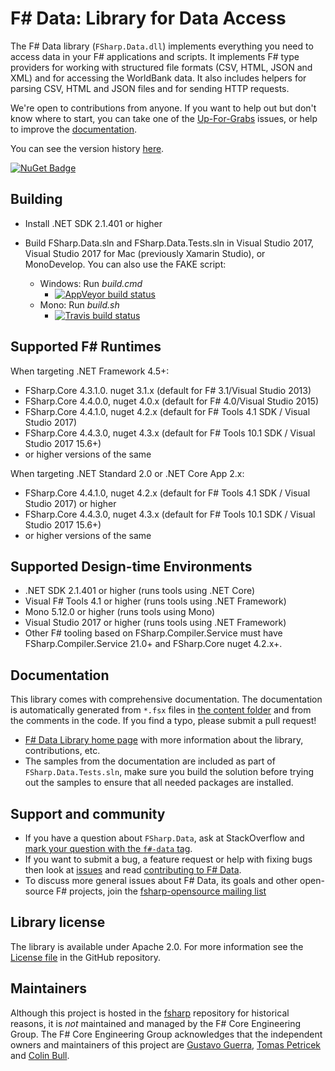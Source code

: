 # F# Data: Library for Data Access

The F# Data library (`FSharp.Data.dll`) implements everything you need to access data in your F# applications 
and scripts. It implements F# type providers for working with structured file formats (CSV, HTML, JSON and XML) and 
for accessing the WorldBank data. It also includes helpers for parsing CSV, HTML and JSON files and for sending HTTP requests.

We're open to contributions from anyone. If you want to help out but don't know where to start, you can take one of the [Up-For-Grabs](https://github.com/fsharp/FSharp.Data/labels/up-for-grabs) issues, or help to improve the [documentation][3].

You can see the version history [here](RELEASE_NOTES.md).

[![NuGet Badge](http://img.shields.io/nuget/v/FSharp.Data.svg?style=flat)](https://www.nuget.org/packages/FSharp.Data)

## Building

- Install .NET SDK 2.1.401 or higher
- Build FSharp.Data.sln and FSharp.Data.Tests.sln in Visual Studio 2017, Visual Studio 2017 for Mac (previously Xamarin Studio), or MonoDevelop. You can also use the FAKE script:

  * Windows: Run *build.cmd* 
    * [![AppVeyor build status](https://ci.appveyor.com/api/projects/status/vlw9avsb91rjfy39)](https://ci.appveyor.com/project/ovatsus/fsharp-data)
  * Mono: Run *build.sh*
    * [![Travis build status](https://travis-ci.org/fsharp/FSharp.Data.svg)](https://travis-ci.org/fsharp/FSharp.Data)

## Supported F# Runtimes

When targeting .NET Framework 4.5+:

- FSharp.Core 4.3.1.0. nuget 3.1.x (default for F# 3.1/Visual Studio 2013)
- FSharp.Core 4.4.0.0, nuget 4.0.x (default for F# 4.0/Visual Studio 2015)
- FSharp.Core 4.4.1.0, nuget 4.2.x (default for F# Tools 4.1 SDK / Visual Studio 2017)
- FSharp.Core 4.4.3.0, nuget 4.3.x (default for F# Tools 10.1 SDK / Visual Studio 2017 15.6+)
- or higher versions of the same

When targeting .NET Standard 2.0 or .NET Core App 2.x:

- FSharp.Core 4.4.1.0, nuget 4.2.x (default for F# Tools 4.1 SDK / Visual Studio 2017) or higher
- FSharp.Core 4.4.3.0, nuget 4.3.x (default for F# Tools 10.1 SDK / Visual Studio 2017 15.6+)
- or higher versions of the same

## Supported Design-time Environments

- .NET SDK 2.1.401 or higher (runs tools using .NET Core)
- Visual F# Tools 4.1 or higher (runs tools using .NET Framework)
- Mono 5.12.0 or higher (runs tools using Mono)
- Visual Studio 2017 or higher (runs tools using .NET Framework)
- Other F# tooling based on FSharp.Compiler.Service must have FSharp.Compiler.Service 21.0+ and FSharp.Core nuget 4.2.x+.

## Documentation 

This library comes with comprehensive documentation. The documentation is 
automatically generated from `*.fsx` files in [the content folder][2] and from the comments in the code. If you find a typo, please submit a pull request! 
 - [F# Data Library home page][3] with more information about the library, contributions, etc.
 - The samples from the documentation are included as part of `FSharp.Data.Tests.sln`, make sure you build the
solution before trying out the samples to ensure that all needed packages are installed.

## Support and community

 - If you have a question about `FSharp.Data`, ask at StackOverflow and [mark your question with the `f#-data` tag](http://stackoverflow.com/questions/tagged/f%23-data). 
 - If you want to submit a bug, a feature request or help with fixing bugs then look at [issues](https://github.com/fsharp/FSharp.Data/issues) and read [contributing to F# Data](https://github.com/fsharp/FSharp.Data/blob/master/CONTRIBUTING.md).
 - To discuss more general issues about F# Data, its goals and other open-source F# projects, join the [fsharp-opensource mailing list](http://groups.google.com/group/fsharp-opensource)

## Library license

The library is available under Apache 2.0. For more information see the [License file][1] in the GitHub repository.

## Maintainers

Although this project is hosted in the [fsharp](https://github.com/fsharp) repository for historical reasons, it is _not_ maintained and managed by the F# Core Engineering Group. The F# Core Engineering Group acknowledges that the independent owners and maintainers of this project are [Gustavo Guerra](http://github.com/ovatsus), [Tomas Petricek](http://github.com/tpetricek) and [Colin Bull](http://github.com/colinbull).



 [1]: https://github.com/fsharp/FSharp.Data/blob/master/LICENSE.md
 [2]: https://github.com/fsharp/FSharp.Data/tree/master/docs/content
 [3]: http://fsharp.github.io/FSharp.Data/
